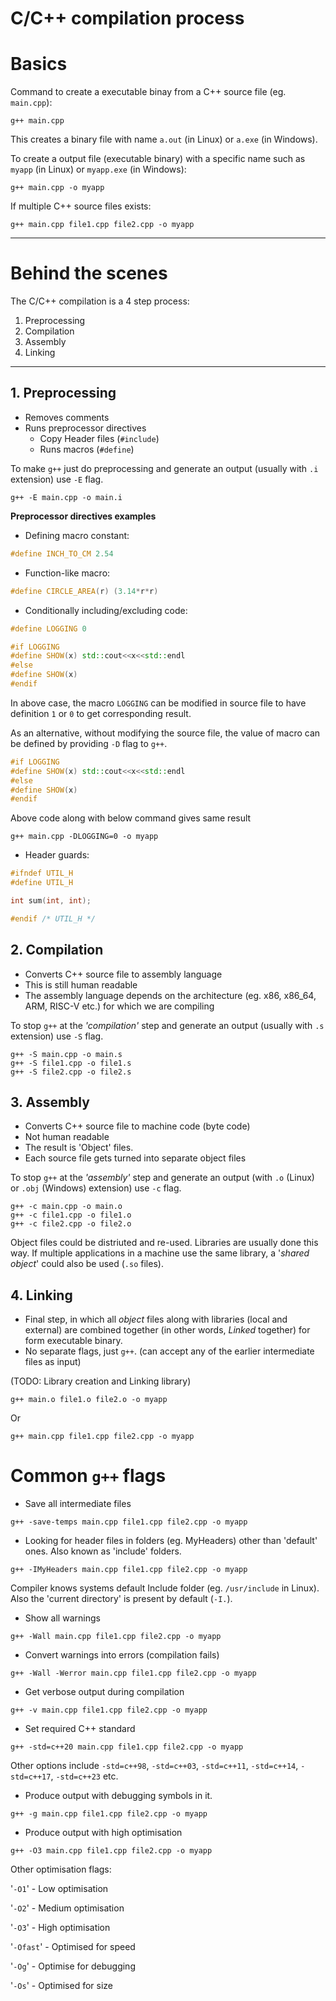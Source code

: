 # **C/C++ compilation process**

# Basics
Command to create a executable binay from a C++ source file (eg. `main.cpp`):

```
g++ main.cpp
```

This creates a binary file with name `a.out` (in Linux) or `a.exe` (in Windows).

To create a output file (executable binary) with a specific name such as `myapp` (in Linux) or `myapp.exe` (in Windows):

```
g++ main.cpp -o myapp
```

If multiple C++ source files exists:

```
g++ main.cpp file1.cpp file2.cpp -o myapp
```

---

# Behind the scenes
The C/C++ compilation is a 4 step process: 

1. Preprocessing
1. Compilation
1. Assembly
1. Linking

---

## 1. Preprocessing
- Removes comments
- Runs preprocessor directives
    * Copy Header files (`#include`)
    * Runs macros (`#define`)

To make `g++` just do preprocessing and generate an output (usually with `.i` extension) use `-E` flag. 

```
g++ -E main.cpp -o main.i
```

**Preprocessor directives examples**

- Defining macro constant:
```cpp
#define INCH_TO_CM 2.54
```

- Function-like macro:
```cpp
#define CIRCLE_AREA(r) (3.14*r*r)
```

- Conditionally including/excluding code:
```cpp
#define LOGGING 0

#if LOGGING
#define SHOW(x) std::cout<<x<<std::endl
#else
#define SHOW(x)
#endif
```

In above case, the macro `LOGGING` can be modified in source file to have definition `1` or `0` to get corresponding result. 

As an alternative, without modifying the source file, the value of macro can be defined by providing `-D` flag to `g++`. 

```cpp
#if LOGGING
#define SHOW(x) std::cout<<x<<std::endl
#else
#define SHOW(x)
#endif
```

Above code along with below command gives same result

```
g++ main.cpp -DLOGGING=0 -o myapp
```

- Header guards:
```cpp
#ifndef UTIL_H
#define UTIL_H

int sum(int, int);

#endif /* UTIL_H */
```

## 2. Compilation
- Converts C++ source file to assembly language
- This is still human readable
- The assembly language depends on the architecture (eg. x86, x86_64, ARM, RISC-V etc.) for which we are compiling

To stop `g++` at the _'compilation'_ step and generate an output (usually with `.s` extension) use `-S` flag. 

```
g++ -S main.cpp -o main.s
g++ -S file1.cpp -o file1.s
g++ -S file2.cpp -o file2.s
```

## 3. Assembly
- Converts C++ source file to machine code (byte code)
- Not human readable
- The result is 'Object' files. 
- Each source file gets turned into separate object files 

To stop `g++` at the _'assembly'_ step and generate an output (with `.o` (Linux) or `.obj` (Windows) extension) use `-c` flag. 

```
g++ -c main.cpp -o main.o
g++ -c file1.cpp -o file1.o
g++ -c file2.cpp -o file2.o
```

Object files could be distriuted and re-used. Libraries are usually done this way. If multiple applications in a machine use the same library, a '_shared object_' could also be used (`.so` files).

## 4. Linking
- Final step, in which all _object_ files along with libraries (local and external) are combined together (in other words, _Linked_ together) for form executable binary. 
- No separate flags, just `g++`. (can accept any of the earlier intermediate files as input)

(TODO: Library creation and Linking library)
```
g++ main.o file1.o file2.o -o myapp
```

Or

```
g++ main.cpp file1.cpp file2.cpp -o myapp
```

# Common `g++` flags

- Save all intermediate files
```
g++ -save-temps main.cpp file1.cpp file2.cpp -o myapp
```

- Looking for header files in folders (eg. MyHeaders) other than 'default' ones. Also known as 'include' folders. 
```
g++ -IMyHeaders main.cpp file1.cpp file2.cpp -o myapp
```
Compiler knows systems default Include folder (eg. `/usr/include` in Linux). Also the 'current directory' is present by default (`-I.`). 

- Show all warnings
```
g++ -Wall main.cpp file1.cpp file2.cpp -o myapp
```

- Convert warnings into errors (compilation fails)
```
g++ -Wall -Werror main.cpp file1.cpp file2.cpp -o myapp
```

- Get verbose output during compilation
```
g++ -v main.cpp file1.cpp file2.cpp -o myapp
```

- Set required C++ standard
```
g++ -std=c++20 main.cpp file1.cpp file2.cpp -o myapp
```
Other options include `-std=c++98`, `-std=c++03`, `-std=c++11`, `-std=c++14`, `-std=c++17`, `-std=c++23` etc. 

- Produce output with debugging symbols in it.
```
g++ -g main.cpp file1.cpp file2.cpp -o myapp
```

- Produce output with high optimisation
```
g++ -O3 main.cpp file1.cpp file2.cpp -o myapp
```
Other optimisation flags:

'`-O1`' - Low optimisation

'`-O2`' - Medium optimisation

'`-O3`' - High optimisation

'`-Ofast`' - Optimised for speed

'`-Og`' - Optimise for debugging

'`-Os`' - Optimised for size
